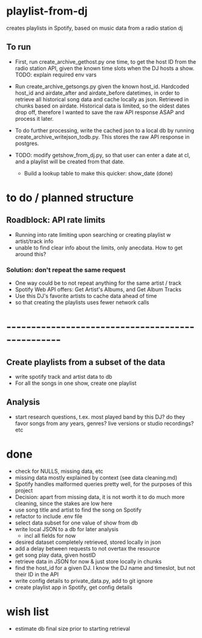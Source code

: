 # playlist-from-dj
creates playlists in Spotify, based on music data from a radio station dj

## To run
- First, run create_archive_gethost.py one time, to get the host ID from the radio station API, given the known time slots when the DJ hosts a show. TODO: explain required env vars

- Run create_archive_getsongs.py given the known host_id. Hardcoded host_id and airdate_after and airdate_before datetimes, in order to retrieve all historical song data and cache locally as json.  Retrieved in chunks based on airdate.  Historical data is limited, so the oldest dates drop off, therefore I wanted to save the raw API response ASAP and process it later.

- To do further processing, write the cached json to a local db by running create_archive_writejson_todb.py.  This stores the raw API response in postgres.

- TODO: modify getshow_from_dj.py, so that user can enter a date at cl, and a playlist will be created from that date. 
    - Build a lookup table to make this quicker: show_date (done)
    




# to do / planned structure

## Roadblock: API rate limits 
- Running into rate limiting upon searching or creating playlist w artist/track info
- unable to find clear info about the limits, only anecdata. How to get around this?

### Solution: don't repeat the same request
- One way could be to not repeat anything for the same artist / track
- Spotify Web API offers: Get Artist's Albums, and Get Album Tracks
- Use this DJ's favorite artists to cache data ahead of time
- so that creating the playlists uses fewer network calls

# -------------------------------------------------

## Create playlists from a subset of the data
- write spotify track and artist data to db
- For all the songs in one show, create one playlist

## Analysis
- start research questions, t.ex. most played band by this DJ? do they favor songs from any years, genres? live versions or studio recordings? etc

# done
- check for NULLS, missing data, etc
- missing data mostly explained by context (see data cleaning.md)
- Spotify handles malformed queries pretty well, for the purposes of this project
- Decision: apart from missing data, it is not worth it to do much more cleaning, since the stakes are low here
- use song title and artist to find the song on Spotify
- refactor to include .env file
- select data subset for one value of show from db
- write local JSON to a db for later analysis
    - incl all fields for now
- desired dataset completely retrieved, stored locally in json
- add a delay between requests to not overtax the resource
- get song play data, given hostID
- retrieve data in JSON for now & just store locally in chunks
- find the host_id for a given DJ. I know the DJ name and timeslot, but not their ID in the API
- write config details to private_data.py, add to git ignore
- create playlist app in Spotify, get config details

# wish list
- estimate db final size prior to starting retrieval


